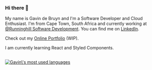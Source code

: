 ### Hi there 👋

My name is Gavin de Bruyn and I'm a Software Developer and Cloud Enthusiast. I'm from Cape Town, South Africa and currently working at [@Runninghill Software Development](https://www.runninghill.co.za/). You can find me on [LinkedIn](https://www.linkedin.com/in/gavin-de-bruyn-1a8692182/).

Check out my [Online Portfolio](https://online-portfolio-frontend-prod.herokuapp.com/) (WIP).

I am currently learning React and Styled Components.

##

<a href="https://github.com/Solenoden/Solenoden">
  <img align="center" src="https://github-readme-stats.vercel.app/api/top-langs/?username=Solenoden&title_color=ffffff&text_color=c9cacc&icon_color=2bbc8a&bg_color=1d1f21&langs_count=5&layout=compact#gh-dark-mode-only" alt="Gavin\'s most used languages"/>
</a>
